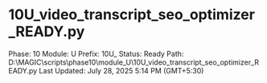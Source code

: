 # 10U_video_transcript_seo_optimizer_READY.py

Phase: 10
Module: U
Prefix: 10U_
Status: Ready
Path: D:\MAGIC\scripts\phase10\module_U\10U_video_transcript_seo_optimizer_READY.py
Last Updated: July 28, 2025 5:14 PM (GMT+5:30)